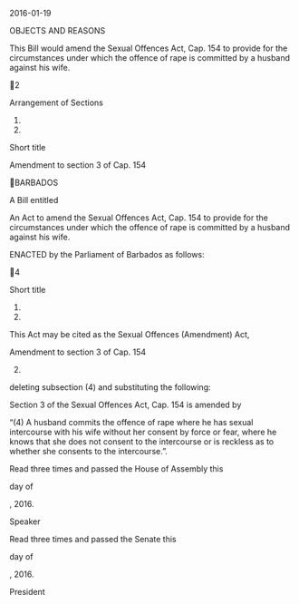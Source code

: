 2016-01-19

OBJECTS AND REASONS

This Bill would amend the Sexual Offences Act, Cap. 154 to provide for the
circumstances under which the offence of rape is committed by a husband against
his wife.

2

Arrangement of Sections

1.

2.

Short title

Amendment to section 3 of Cap. 154

BARBADOS

A Bill entitled

An  Act  to  amend  the  Sexual  Offences  Act,  Cap.  154  to  provide  for  the
circumstances  under  which  the  offence  of  rape  is  committed  by  a  husband
against his wife.

ENACTED by the Parliament of Barbados as follows:

4

Short title

1.
2016.

This  Act  may  be  cited  as  the  Sexual  Offences  (Amendment)  Act,

Amendment to section 3 of Cap. 154

2.
deleting subsection (4) and substituting the following:

Section  3  of  the  Sexual  Offences  Act,  Cap.  154  is  amended  by

“(4)
A  husband  commits  the  offence  of  rape  where  he  has  sexual
intercourse with his wife without her consent by force or fear, where
he knows that she does not consent to the intercourse or is reckless as
to whether she consents to the intercourse.”.

Read three times and passed the House of Assembly this

day of

, 2016.

Speaker

Read three times and passed the Senate this

day of

, 2016.

President

